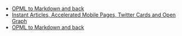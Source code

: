 
+ [OPML to Markdown and back](/blog/2016/05/28/OPML-to-Markdown-and-back.html)
+ [Instant Articles, Accelerated Mobile Pages, Twitter Cards and Open Graph](/blog/2016/05/30/amp-cards-and-open-graph.html)
+ [OPML to Markdown and back](/blog/2016/05/28/OPML-to-Markdown-and-back.html)
